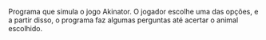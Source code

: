 Programa que simula o jogo Akinator. O jogador escolhe uma das opções, e a partir disso, o programa faz algumas perguntas
até acertar o animal escolhido.
